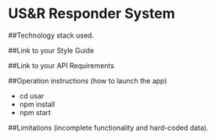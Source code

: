 # US&R Responder System

##Technology stack used.

##Link to your Style Guide

##Link to your API Requirements

##Operation instructions (how to launch the app)
- cd usar
- npm install
- npm start

##Limitations (incomplete functionality and hard-coded data).
